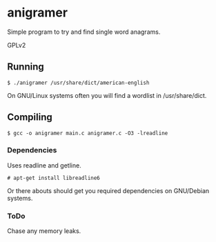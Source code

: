# anigramer

Simple program to try and find single word anagrams.

GPLv2

## Running

```
$ ./anigramer /usr/share/dict/american-english
```

On GNU/Linux systems often you will find a wordlist in /usr/share/dict.

## Compiling

```
$ gcc -o anigramer main.c anigramer.c -O3 -lreadline
```

### Dependencies

Uses readline and getline.

```
# apt-get install libreadline6
```

Or there abouts should get you required dependencies on GNU/Debian systems.

### ToDo

Chase any memory leaks.
